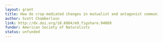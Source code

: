 ```yaml
---
layout: grant
title: How do crop-mediated changes in mutualist and antagonist communities affect selection on floral and defense traits?
author: Scott Chamberlain
link: http://dx.doi.org/10.6084/m9.figshare.94089
funder: American Society of Naturalists
status: unfunded
---
```


